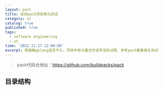 ```yaml
---
layout: post
title: 走读pack项目单元测试
category: ut
catalog: true
published: true
tags:
  - software engineering
  - ut
time: '2022.11.17 12:00:00'
excerpt: 刚接触golang语言不久，项目中有大量文件读写渲染过程，参考pack看看相关测试怎么写比较合适
---
```


> pack代码仓地址：https://github.com/buildpacks/pack

## 目录结构

